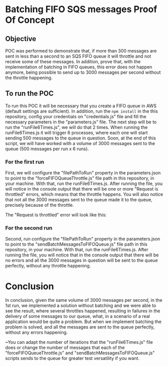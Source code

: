 # Batching FIFO SQS messages Proof Of Concept

## Objective

POC was performed to demonstrate that, if more than 300 messages are sent in less than a second to an SQS FIFO queue it will throttle and not receive some of these messages. In addition, prove that, with the implementation of batching in FIFO queues, this error does not happen anymore, being possible to send up to 3000 messages per second without the throttle happening.

## To run the POC

To run this POC it will be necessary that you create a FIFO queue in AWS (default settings are sufficient). In addition, run the `npm install` in the this repository, config your credentials on "credentials.js" file and fill the necessary parameters in the "parameters.js" file. The next step will be to run the "runFile6Times.js", we will do that 2 times. When running the runFile6Times.js it will trigger 6 processes, where each one will start sending 500 messages to the queue in question. Soon, at the end of this script, we will have worked with a volume of 3000 messages sent to the queue (500 messages per run x 6 runs).

### For the first run

First, we will configure the "filePathToRun" property in the parameters.json to point to the "forceFIFOQueueThrottle.js" file path in this repository, in your machine. With that, run the runFile6Times.js. After running the file, you will notice in the console output that there will be one or more "Request is throttled" errors, which means that the throttle happens. You will also notice that not all the 3000 messages sent to the queue made it to the queue, precisely because of the throttle.

The "Request is throttled" error will look like this:

### For the second run

Second, run configure the "filePathToRun" property in the parameters.json to point to the "sendBatchMessagesToFIFOQueue.js" file path in this repository, in your machine. With that, run the runFile6Times.js. After running the file, you will notice that in the console output that there will be no errors and all the 3000 messages in question will be sent to the queue perfectly, without any throttle happening.

# Conclusion

In conclusion, given the same volume of 3000 messages per second, in the 1st run, we implemented a solution without batching and we were able to see the result, where several throttles happened, resulting in failures in the delivery of some messages to our queue, what, in a scenario of a real application would be quite a problem. But when we implement batching the problem is solved, and all the messages are sent to the queue perfectly, without any errors happening.

~You can adapt the number of iterations that the "runFile6Times.js" file does or change the number of messages that each of the "forceFIFOQueueThrottle.js" and "sendBatchMessagesToFIFOQueue.js" scripts sends to the queue for greater test versatility if you want.

